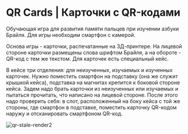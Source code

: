 # QR Cards | Карточки с QR-кодами
Обучающая игра для развития памяти пальцев при изучении азбуки Брайля. Для игры необходим смартфон с камерой.

Основа игры - карточки, распечатанные на 3Д-принтере. На лицевой стороне карточки размещены слова шрифтом Брайля, а на обороте - QR-код с тем же текстом.
Для карточек есть специальный кейс.

В кейсе три отделения: для неизученных, изучаемых и изученных карточек. Нужно поместить смартфон на подставку (она же служит крышкой кейса),
подставка на магнитах крепится к боковой стороне кейса. Задем надо брать карточки из неизученных или изучаемых и пытаться прочитать, что написано на
лицевой стороне. После этого надо проверить себя: в слот, расположенный на боку кейса с той же стороны, где смартфон в подставке, поместить карточку QR-кодом наружу
и отсканировать смартфоном QR-код.

![qr-stale-render2](https://user-images.githubusercontent.com/23435506/79581118-a6e90d00-80d2-11ea-8e76-70fbe7abedaf.JPG)
